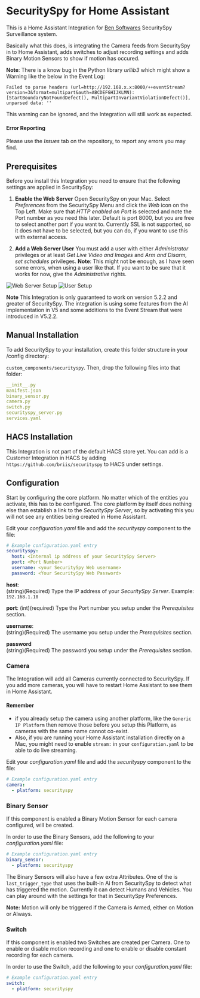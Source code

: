# SecuritySpy for Home Assistant

This is a Home Assistant Integration for [Ben Softwares](https://www.bensoftware.com) SecuritySpy Surveillance system.

Basically what this does, is integrating the Camera feeds from SecuritySpy in to Home Assistant, adds switches to adjust recording settings and adds Binary Motion Sensors to show if motion has occured.

**Note**: There is a know bug in the Python library *urllib3* which might show a Warning like the below in the Event Log:

`Failed to parse headers (url=http://192.168.x.x:8000/++eventStream?version=3&format=multipart&auth=ABCDEFGHIJKLMN): [StartBoundaryNotFoundDefect(), MultipartInvariantViolationDefect()], unparsed data: ''`

This warning can be ignored, and the Integration will still work as expected.

#### Error Reporting

Please use the *Issues* tab on the repository, to report any errors you may find.

## Prerequisites

Before you install this Integration you need to ensure that the following settings are applied in SecuritySpy:

1. **Enable the Web Server** Open SecuritySpy on your Mac. Select *Preferences* from the SecuritySpy Menu and click the *Web* icon on the Top Left. Make sure that *HTTP enabled on Port* is selected and note the Port number as you need this later. Default is port 8000, but you are free to select another port if you want to. Currently SSL is not supported, so it does not have to be selected, but you can do, if you want to use this with external access.

2. **Add a Web Server User** You must add a user with either *Administrator* privileges or at least *Get Live Video and Images* and *Arm and Disarm, set schedules* privileges. **Note**: This might not be enough, as I have seen some errors, when using a user like that. If you want to be sure that it works for now, give the *Administrative* rights.

![Web Server Setup](https://github.com/briis/securityspy/blob/master/support_files/secspy_webserver_sm.png) ![User Setup](https://github.com/briis/securityspy/blob/master/support_files/secspy_users_sm.png) 

**Note** This Integration is only guaranteed to work on version 5.2.2 and greater of SecuritySpy. The integration is using some features from the AI implementation in V5 and some additions to the Event Stream that were introduced in V5.2.2.

## Manual Installation

To add SecuritySpy to your installation, create this folder structure in your /config directory:

`custom_components/securityspy`.
Then, drop the following files into that folder:

```yaml
__init__.py
manifest.json
binary_sensor.py
camera.py
switch.py
securityspy_server.py
services.yaml
```

## HACS Installation

This Integration is not part of the default HACS store yet. You can add is a Customer Integration in HACS by adding `https://github.com/briis/securityspy` to HACS under settings.

## Configuration

Start by configuring the core platform. No matter which of the entities you activate, this has to be configured. The core platform by itself does nothing else than establish a link to the *SecuritySpy Server*, so by activating this you will not see any entities being created in Home Assistant.

Edit your *configuration.yaml* file and add the *securityspy* component to the file:

```yaml
# Example configuration.yaml entry
securityspy:
  host: <Internal ip address of your SecuritySpy Server>
  port: <Port Number>
  username: <your SecuritySpy Web username>
  password: <Your SecuritySpy Web Password>
```

**host**:  
(string)(Required) Type the IP address of your *SecuritySpy Server*. Example: `192.168.1.10`  

**port**:
(int)(required) Type the Port number you setup under the *Prerequisites* section.

**username**:  
(string)(Required) The username you setup under the *Prerequisites* section.  

**password**  
(string)(Required) The password you setup under the *Prerequisites* section.  

### Camera

The Integration will add all Cameras currently connected to SecuritySpy. If you add more cameras, you will have to restart Home Assistant to see them in Home Assistant.

#### Remember

* if you already setup the camera using another platform, like the `Generic IP Platform` then remove those before you setup this Platform, as cameras with the same name cannot co-exist.
* Also, if you are running your Home Assistant installation directly on a Mac, you might need to enable `stream:` in your `configuration.yaml` to be able to do live streaming.

Edit your *configuration.yaml* file and add the *securityspy* component to the file:

```yaml
# Example configuration.yaml entry
camera:
  - platform: securityspy
```

### Binary Sensor

If this component is enabled a Binary Motion Sensor for each camera configured, will be created.

In order to use the Binary Sensors, add the following to your *configuration.yaml* file:

```yaml
# Example configuration.yaml entry
binary_sensor:
  - platform: securityspy
```

The Binary Sensors will also have a few extra Attributes. One of the is `last_trigger_type` that uses the built-in Ai from SecuritySpy to detect what has triggered the motion. Currently it can detect Humans and Vehicles. You can play around with the settings for that in SecuritySpy Preferences.

**Note:** Motion will only be triggered if the Camera is Armed, either on Motion or Always.

### Switch

If this component is enabled two Switches are created per Camera. One to enable or disable motion recording and one to enable or disable constant recording for each camera.

In order to use the Switch, add the following to your *configuration.yaml* file:

```yaml
# Example configuration.yaml entry
switch:
  - platform: securityspy
```
